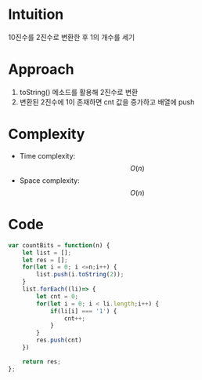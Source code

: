 # Intuition

10진수를 2진수로 변환한 후 1의 개수를 세기

# Approach
1. toString() 메소드를 활용해 2진수로 변환
2. 변환된 2진수에 1이 존재하면 cnt 값을 증가하고 배열에 push

# Complexity
- Time complexity: $$O(n)$$
- Space complexity: $$O(n)$$

# Code
```js
var countBits = function(n) {
    let list = [];
    let res = [];
    for(let i = 0; i <=n;i++) {
        list.push(i.toString(2));
    }
    list.forEach((li)=> {
        let cnt = 0;
        for(let i = 0; i < li.length;i++) {
            if(li[i] === '1') {
                cnt++;    
            }
        }
        res.push(cnt)
    })

    return res;
};
```